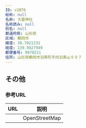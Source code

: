 ```yaml
---
ID: v2BT6
総称: null
名称: 大雷神社
名称読み: null
別名: null
都道府県: 山形県
区域: 鶴岡市
緯度: 38.7021231
経度: 139.9827949
郵便番号: 9970211
住所: 山形県鶴岡市羽黒町手向羽黒山９９７
---
```


## その他

### 参考URL

| URL | 説明          |
| --- | ------------- |
|     | OpenStreetMap |
